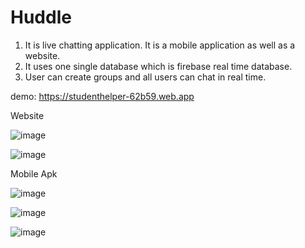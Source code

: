 # Huddle

1. It is live chatting application. It is a mobile application as well as a website.
2. It uses one single database which is firebase real time database.
3. User can create groups and all users can chat in real time.

demo: https://studenthelper-62b59.web.app

Website

![image](https://user-images.githubusercontent.com/64719638/124361659-bf006a00-dc4d-11eb-9a1d-84fbb4ab1285.png)

![image](https://user-images.githubusercontent.com/64719638/124361678-dccdcf00-dc4d-11eb-8ae2-67500d9fa035.png)

Mobile Apk

![image](https://user-images.githubusercontent.com/64719638/124362053-61b9e800-dc50-11eb-9fc8-b9060b063d9d.png)

![image](https://user-images.githubusercontent.com/64719638/124362057-67173280-dc50-11eb-8ac3-26d52a764a38.png)

![image](https://user-images.githubusercontent.com/64719638/124362060-6bdbe680-dc50-11eb-8eec-8c886bd415cb.png)
